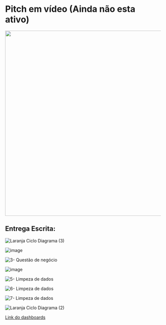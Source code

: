 # Pitch em vídeo (Ainda não esta ativo)
<a href="about:blank"><img src="https://i.ibb.co/mtRV0cr/Passo-01-Fluxograma-6.png" width="600"></a>
## Entrega Escrita:
![Laranja Ciclo Diagrama (3)](https://user-images.githubusercontent.com/25395379/177844265-ab00ecfb-5725-4d8a-802b-1ff45c569703.png)

![image](https://user-images.githubusercontent.com/25395379/182380790-a6ee4492-3020-446f-a21c-1b6611e58ffd.png)

![3- Questão de negócio](https://user-images.githubusercontent.com/25395379/177838832-e9c9bda5-03e0-4315-aa19-801440a4af56.png)

![image](https://user-images.githubusercontent.com/25395379/186689139-1ef8ab13-7e1a-481e-9948-4309af704c25.png)

![5- Limpeza de dados](https://user-images.githubusercontent.com/25395379/177838858-05bdd8a0-8f0c-4eb3-ac34-50b701fc7102.png)

![6- Limpeza de dados](https://user-images.githubusercontent.com/25395379/177838874-1529509f-3d4b-409c-90eb-00b88e156923.png)

![7- Limpeza de dados](https://user-images.githubusercontent.com/25395379/177838891-3340994c-8345-462c-896c-5d50748893ad.png)

![Laranja Ciclo Diagrama (2)](https://user-images.githubusercontent.com/25395379/177839591-b9655c0c-2a32-4924-9ba3-0ea68da36d76.png)

[Link do dashboards](https://datastudio.google.com/reporting/2413d295-77bb-4799-88d1-bd3c35233831
)

